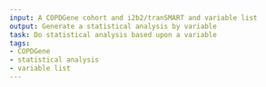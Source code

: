 ```yaml
---
input: A COPDGene cohort and i2b2/tranSMART and variable list
output: Generate a statistical analysis by variable
task: Do statistical analysis based upon a variable
tags:
- COPDGene
- statistical analysis
- variable list
---
```

